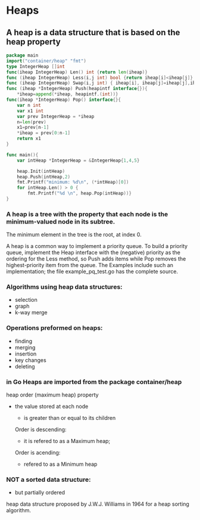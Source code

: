 # Heaps

## A heap is a data structure that is based on the heap property
```go
package main
import("container/heap" "fmt")
type IntegerHeap []int
func(iheap IntegerHeap) Len() int {return len(iheap)}
func (iheap IntegerHeap) Less(i,j int) bool {return iheap[i]<iheap[j]}
func (iheap IntegerHeap) Swap(i,j int) { iheap[i], iheap[j]=iheap[j],iheap[i]}
func (iheap *IntegerHeap) Push(heapintf interface{}){
    *iheap=append(*iheap, heapintf.(int))}
func(iheap *IntegerHeap) Pop() interface{}{
    var n int
    var x1 int
    var prev IntegerHeap = *iheap
    n=len(prev)
    x1=prev[n-1]
    *iheap = prev[0:n-1]
    return x1
}    

func main(){
    var intHeap *IntegerHeap = &IntegerHeap{1,4,5}

    heap.Init(intHeap)
    heap.Push(intHeap,2)
    fmt.Printf("minimum: %d\n", (*intHeap)[0])
    for intHeap.Len() > 0 {
        fmt.Printf("%d \n", heap.Pop(intHeap))}
}

```
### A heap is a tree with the property that each node is the minimum-valued node in its subtree.

The minimum element in the tree is the root, at index 0.

A heap is a common way to implement a priority queue. To build a priority queue, implement the Heap interface with the (negative) priority as the ordering for the Less method, so Push adds items while Pop removes the highest-priority item from the queue. The Examples include such an implementation; the file example_pq_test.go has the complete source. 

### Algorithms using heap data structures:
- selection
- graph 
- k-way merge 

### Operations preformed on heaps:
 - finding
 - merging 
 - insertion
 - key changes
 - deleting 

### in Go Heaps are imported from the package container/heap

heap order (maximum heap) property
- the value stored at each node
    - is greater than or equal to its children

    Order is descending:
     - it is refered to as a Maximum heap; 

    Order is acending:
    - refered to as a Minimum heap


### NOT a sorted data structure:
-  but partially ordered

heap data structure proposed by J.W.J. Williams in 1964 for a heap sorting algorithm.
